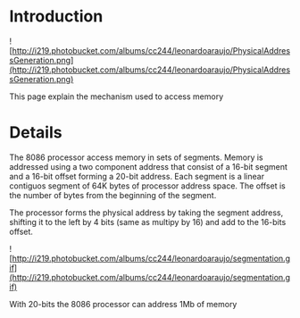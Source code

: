 # Introduction #

![http://i219.photobucket.com/albums/cc244/leonardoaraujo/PhysicalAddressGeneration.png](http://i219.photobucket.com/albums/cc244/leonardoaraujo/PhysicalAddressGeneration.png)

This page explain the mechanism used to access memory


# Details #

The 8086 processor access memory in sets of segments. Memory is addressed using a two component address that consist of a 16-bit segment and a 16-bit offset forming a 20-bit address. Each segment is a linear contiguos segment of 64K bytes of processor address space.
The offset is the number of bytes from the beginning of the segment.

The processor forms the physical address by taking the segment address, shifting it to the left by 4 bits (same as multipy by 16) and add to the 16-bits offset.

![http://i219.photobucket.com/albums/cc244/leonardoaraujo/segmentation.gif](http://i219.photobucket.com/albums/cc244/leonardoaraujo/segmentation.gif)

With 20-bits the 8086 processor can address 1Mb of memory